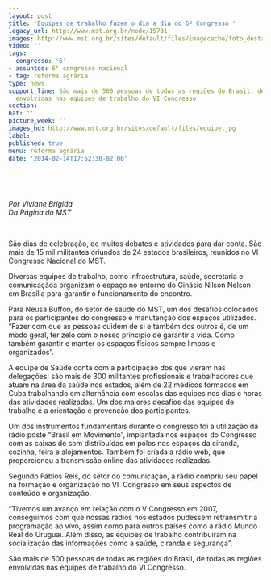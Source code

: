 ```yaml
---
layout: post
title: 'Equipes de trabalho fazem o dia a dia do 6º Congresso '
legacy_url: http://www.mst.org.br/node/15731
images: http://www.mst.org.br/sites/default/files/imagecache/foto_destaque/equipe.jpg
video: ''
tags:
- congresso: '6'
- assuntos: 6° congresso nacional
- tag: reforma agrária
type: news
support_line: São mais de 500 pessoas de todas as regiões do Brasil, de todas as regiões
  envolvidas nas equipes de trabalho do VI Congresso.
section: 
hat: ''
picture_week: ''
images_hd: http://www.mst.org.br/sites/default/files/equipe.jpg
label: 
published: true
menu: reforma agrária
date: '2014-02-14T17:52:30-02:00'

---
```

<p>&nbsp;</p><p><em>Por Viviane Brígida<br>Da Página do MST</em></p><p>&nbsp;</p><p>São dias de celebração, de muitos debates e atividades para dar conta. São mais de 15 mil militantes oriundos de 24 estados brasileiros, reunidos no VI Congresso Nacional do MST.</p><p>Diversas equipes de trabalho, como infraestrutura, saúde, secretaria e comunicaçãoa organizam o espaço no entorno do Ginásio Nilson Nelson em Brasília para garantir o funcionamento do encontro.</p><p>Para Neusa Buffon, do setor de saúde do MST, um dos desafios colocados para os participantes do congresso é manutenção dos espaços utilizados. “Fazer com que as pessoas cuidem de si e também dos outros é, de um modo geral, ter zelo com o nosso princípio de garantir a vida. Como também garantir e manter os espaços físicos sempre limpos e organizados”.</p><p>A equipe de Saúde conta com a participação dos que vieram nas delegações: são mais de 300 militantes profissionais e trabalhadores que atuam na área da saúde nos estados, além de 22 médicos formados em Cuba trabalhando em alternância com escalas das equipes nos dias e horas das atividades realizadas. Um dos maiores desafios das equipes de trabalho é a orientação e prevenção dos participantes.</p><p>Um dos instrumentos fundamentais durante o congresso foi a utilização da rádio poste “Brasil em Movimento”, implantada nos espaços do Congresso com as caixas de som distribuídas em pólos nos espaços da ciranda, cozinha, feira e alojamentos. Também foi criada a rádio web, que proporcionou a transmissão online das atividades realizadas.</p><p>Segundo Fábios Reis, do setor do comunicação, a rádio compriu seu papel na formação e organização no VI &nbsp;Congresso em seus aspectos de conteúdo e organização.&nbsp;</p><p>“Tivemos um avanço em relação com o V Congresso em 2007, conseguimos com que nossas rádios nos estados pudessem retransmitir a programação ao vivo, assim como para outros países como a rádio Mundo Real do Uruguai. Além disso, as equipes de trabalho contribuíram na socialização das informações como a saúde, ciranda e segurança”.&nbsp;</p><p>São mais de 500 pessoas de todas as regiões do Brasil, de todas as regiões envolvidas nas equipes de trabalho do VI Congresso.</p><p><span class="Apple-tab-span" style="white-space:pre">	</span></p><div>&nbsp;</div>
